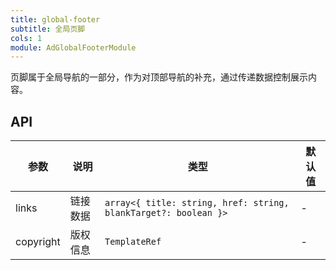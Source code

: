 ```yaml
---
title: global-footer
subtitle: 全局页脚
cols: 1
module: AdGlobalFooterModule
---
```


页脚属于全局导航的一部分，作为对顶部导航的补充，通过传递数据控制展示内容。

## API

参数 | 说明 | 类型 | 默认值
----|------|-----|------
links | 链接数据 | `array<{ title: string, href: string, blankTarget?: boolean }>` | -
copyright | 版权信息 | `TemplateRef` | -
